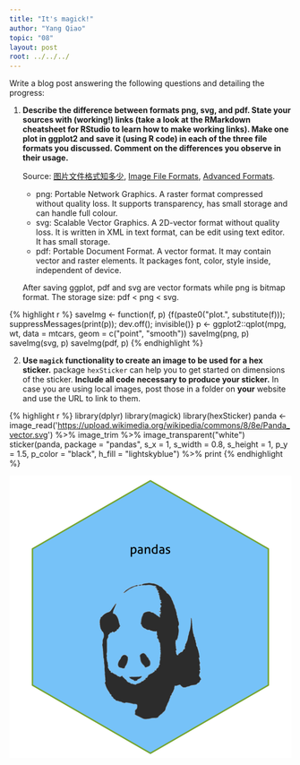 ```yaml
---
title: "It's magick!"
author: "Yang Qiao"
topic: "08"
layout: post
root: ../../../
---
```


Write a blog post answering the following questions and detailing the progress: 

1. **Describe the difference between formats png, svg, and pdf. State your sources with (working!) links (take a look at the RMarkdown cheatsheet for RStudio to learn how to make working links). Make one plot in ggplot2 and save it (using R code) in each of the three file formats you discussed. Comment on the differences you observe in their usage.**
    
    Source: [图片文件格式知多少](http://www.bgteach.com/article/133), [Image File Formats](https://www.logaster.com/blog/jpg-png-svg-pdf-formats/), [Advanced Formats](http://designer-info.com/Writing/advanced_file_formats.htm).  
    - png: Portable Network Graphics. A raster format compressed without quality loss. It supports transparency, has small storage and can handle full colour.
    - svg: Scalable Vector Graphics. A 2D-vector format without quality loss. It is written in XML in text format, can be edit using text editor. It has small storage.
    - pdf: Portable Document Format. A vector format. It may contain vector and raster elements. It packages font, color, style inside, independent of device.

    After saving ggplot, pdf and svg are vector formats while png is bitmap format. The storage size: pdf < png < svg.
    

{% highlight r %}
saveImg <- function(f, p) {f(paste0("plot.", substitute(f))); suppressMessages(print(p)); dev.off(); invisible()}
p <- ggplot2::qplot(mpg, wt, data = mtcars, geom = c("point", "smooth"))
saveImg(png, p)
saveImg(svg, p)
saveImg(pdf, p)
{% endhighlight %}

2. **Use `magick` functionality to create an image to be used for a hex sticker.**  package `hexSticker` can help you to get started on dimensions of the sticker. **Include all code necessary to produce your sticker.** In case you are using local images, post those in a folder on **your** website and use the URL to link to them.

{% highlight r %}
library(dplyr)
library(magick)
library(hexSticker)
panda <- image_read('https://upload.wikimedia.org/wikipedia/commons/8/8e/Panda_vector.svg') %>%
  image_trim %>% image_transparent("white")
sticker(panda, package = "pandas", s_x = 1, s_width = 0.8, s_height = 1, p_y = 1.5, p_color = "black", h_fill = "lightskyblue") %>% print
{% endhighlight %}

![center](../figure/08/QiaoYang/unnamed-chunk-2-1.png)
